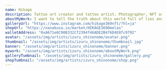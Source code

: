 ```yaml
---
name: Hikage
description: Tattoo art creator and tattoo artist, Photographer, NFT artist, Create a mix of traditional design and photography. I like cyberpunk
aboutMyWork: I want to tell the truth about this world full of lies and deceit by taking pictures and mixing them with tattoo designs. I want to use urban night scenes and neon lights to represent the light, and tattoo designs to represent the shadows. Where there is light, there is always shadow. Where there is newness, there is history. Where there is joy, there is sorrow I want to create art that can gently accompany someone's melancholy. In order to support Artistake, all staking rewards and donations to Piprycto will be sent to the management team's wallet.
galleryUrl: "https://www.instagram.com/hikage369nft/?hl=ja"
shopUrl: "https://nanakusa.io/market/HIKAGE369Omelas"
walletAddress: "0xA671e6C908332Cf2394f46ADE2B476D4E8fc9792"
avatar: "/assets/img/artists/izuru_shinonome/avatar.png"
thumbnail: "/assets/img/artists/izuru_shinonome/thumbnail.jpg"
banner: "/assets/img/artists/izuru_shinonome/banner.png"
mywork: "/assets/img/artists/izuru_shinonome/aboutMyWork.png"
galleryTumbnail: "/assets/img/artists/izuru_shinonome/gallery.png"
shopTumbnail: "/assets/img/artists/izuru_shinonome/shop.png"
---
```

